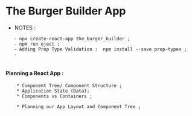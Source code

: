 # The Burger Builder App




* NOTES :


```
   - npx create-react-app the_burger_builder ;
   - npm run eject ;
   - Adding Prop Type Validation :  npm install --save prop-types ;
   - 


```

#### Planning a React App :
```
    * Component Tree/ Component Structure ;
    * Application State (Data);
    * Components vs Containers ;
     
    * Planning our App Layout and Component Tree ;

```

#### 